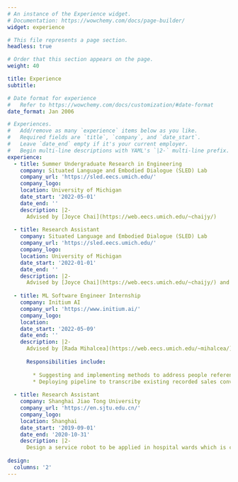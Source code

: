 ```yaml
---
# An instance of the Experience widget.
# Documentation: https://wowchemy.com/docs/page-builder/
widget: experience

# This file represents a page section.
headless: true

# Order that this section appears on the page.
weight: 40

title: Experience
subtitle:

# Date format for experience
#   Refer to https://wowchemy.com/docs/customization/#date-format
date_format: Jan 2006

# Experiences.
#   Add/remove as many `experience` items below as you like.
#   Required fields are `title`, `company`, and `date_start`.
#   Leave `date_end` empty if it's your current employer.
#   Begin multi-line descriptions with YAML's `|2-` multi-line prefix.
experience:
  - title: Summer Undergraduate Research in Engineering
    company: Situated Language and Embodied Dialogue (SLED) Lab
    company_url: 'https://sled.eecs.umich.edu/'
    company_logo: 
    location: University of Michigan
    date_start: '2022-05-01'
    date_end: ''
    description: |2-
      Advised by [Joyce Chai](https://web.eecs.umich.edu/~chaijy/)
      
  - title: Research Assistant
    company: Situated Language and Embodied Dialogue (SLED) Lab
    company_url: 'https://sled.eecs.umich.edu/'
    company_logo: 
    location: University of Michigan
    date_start: '2022-01-01'
    date_end: ''
    description: |2-
      Advised by [Joyce Chai](https://web.eecs.umich.edu/~chaijy/) and [Jianing "Jed" Yang](https://jedyang.com/)
  
  - title: ML Software Engineer Internship
    company: Initium AI
    company_url: 'https://www.initium.ai/'
    company_logo: 
    location: 
    date_start: '2022-05-09'
    date_end: ''
    description: |2-
      Advised by [Rada Mihalcea](https://web.eecs.umich.edu/~mihalcea/) and [Spencer Vagg](https://www.linkedin.com/in/spencervagg/)
      
      Responsibilities include:
        
        * Suggesting and implementing methods to address people references and improve quality of summarization output
        * Deploying pipeline to transcribe existing recorded sales conversations and summarize them
        
  - title: Research Assistant
    company: Shanghai Jiao Tong University
    company_url: 'https://en.sjtu.edu.cn/'
    company_logo: 
    location: Shanghai
    date_start: '2019-09-01'
    date_end: '2020-10-31'
    description: |2-
      Design a service robot to be applied in hospital wards which is capable of navigating itself in unknown environment based on SLAM algorithm and providing customized message to patients according to their locations in the ward.
    
design:
  columns: '2'
---
```

